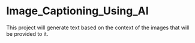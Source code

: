 # Image_Captioning_Using_AI
This project will generate text based on the context of the images that will be provided to it.
